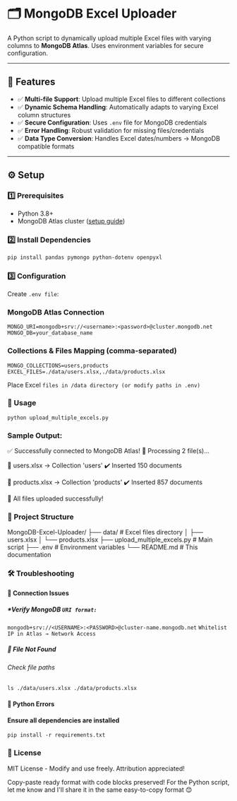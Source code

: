 # 🗂️ MongoDB Excel Uploader

A Python script to dynamically upload multiple Excel files with varying columns to **MongoDB Atlas**. Uses environment variables for secure configuration.

---

## 🌟 Features
- ✅ **Multi-file Support**: Upload multiple Excel files to different collections
- ✅ **Dynamic Schema Handling**: Automatically adapts to varying Excel column structures
- ✅ **Secure Configuration**: Uses `.env` file for MongoDB credentials
- ✅ **Error Handling**: Robust validation for missing files/credentials
- ✅ **Data Type Conversion**: Handles Excel dates/numbers → MongoDB compatible formats

---

## ⚙️ Setup

### **1️⃣ Prerequisites**
- Python 3.8+
- MongoDB Atlas cluster ([setup guide](https://www.mongodb.com/docs/atlas/getting-started/))

### **2️⃣ Install Dependencies**
```bash
pip install pandas pymongo python-dotenv openpyxl
```
### **3️⃣ Configuration**

Create `.env file`:

### **MongoDB Atlas Connection**
`MONGO_URI=mongodb+srv://<username>:<password>@cluster.mongodb.net
MONGO_DB=your_database_name`

### Collections & Files Mapping (comma-separated)
`MONGO_COLLECTIONS=users,products
EXCEL_FILES=./data/users.xlsx,./data/products.xlsx`

Place Excel `files in /data directory (or modify paths in .env)`

### **🚀 Usage**
`python upload_multiple_excels.py`

### **Sample Output:**

✅ Successfully connected to MongoDB Atlas!
📁 Processing 2 file(s)...

📄 users.xlsx → Collection 'users'
   ✔️ Inserted 150 documents
   
📄 products.xlsx → Collection 'products' 
   ✔️ Inserted 857 documents

🎉 All files uploaded successfully!

### **📂 Project Structure**
MongoDB-Excel-Uploader/
├── data/                   # Excel files directory
│   ├── users.xlsx
│   └── products.xlsx
├── upload_multiple_excels.py  # Main script
├── .env                    # Environment variables
└── README.md               # This documentation

### **🛠️ Troubleshooting**
#### **🔗 Connection Issues**
##### **Verify MongoDB `URI format:`*

`mongodb+srv://<USERNAME>:<PASSWORD>@cluster-name.mongodb.net`
`Whitelist IP in Atlas → Network Access`

##### **📄 File Not Found**

###### Check file paths
`ls ./data/users.xlsx ./data/products.xlsx`

#### 🐍 Python Errors

#### Ensure all dependencies are installed
`pip install -r requirements.txt`

### **📜 License**
MIT License - Modify and use freely. Attribution appreciated!

Copy-paste ready format with code blocks preserved! For the Python script, let me know and I'll share it in the same easy-to-copy format 😊
